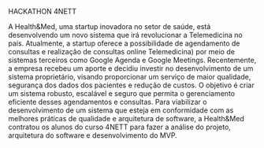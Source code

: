  
 
HACKATHON 4NETT

A Health&Med, uma startup inovadora no setor de saúde, está desenvolvendo um
novo sistema que irá revolucionar a Telemedicina no país. Atualmente, a startup
oferece a possibilidade de agendamento de consultas e realização de consultas
online Telemedicina) por meio de sistemas terceiros como Google Agenda e
Google Meetings.
Recentemente, a empresa recebeu um aporte e decidiu investir no
desenvolvimento de um sistema proprietário, visando proporcionar um serviço de
maior qualidade, segurança dos dados dos pacientes e redução de custos. O
objetivo é criar um sistema robusto, escalável e seguro que permita o
gerenciamento eficiente desses agendamentos e consultas.
Para viabilizar o desenvolvimento de um sistema que esteja em conformidade
com as melhores práticas de qualidade e arquitetura de software, a Health&Med
contratou os alunos do curso 4NETT para fazer a análise do projeto, arquitetura
do software e desenvolvimento do MVP.



